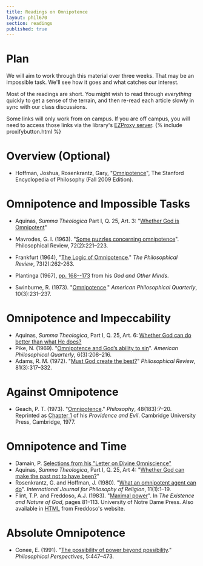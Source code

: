 ```yaml
---
title: Readings on Omnipotence
layout: phil670
section: readings
published: true
---
```


# Plan

We will aim to work through this material over three weeks. That
may be an impossible task. We'll see how it goes and what catches
our interest.

Most of the readings are short. You might wish to read through
*everything* quickly to get a sense of the terrain, and then
re-read each article slowly in sync with our class discussions.

Some links will only work from on campus. If you are off campus,
you will need to access those links via the library's [EZProxy server](http://library.osu.edu/help/help-with-tools/ezproxy). {% include proxifybutton.html %}



# Overview (Optional)

-   Hoffman, Joshua, Rosenkrantz, Gary, "[Omnipotence][]", The
    Stanford Encyclopedia of Philosophy (Fall 2009 Edition).

# Omnipotence and Impossible Tasks

-   Aquinas, *Summa Theologica* Part I, Q. 25, Art. 3: "[Whether God is Omnipotent](http://www.newadvent.org/summa/1025.htm#article3)"

-   Mavrodes, G. I. (1963).
    "[Some puzzles concerning omnipotence][]". Philosophical Review,
    72(2):221–223.
-   Frankfurt (1964), "[The Logic of Omnipotence][]."
    *The Philosophical Review*, 73(2):262-263.
-   Plantinga (1967), [pp. 168--173][] from his
    *God and Other Minds*.
-   Swinburne, R. (1973). "[Omnipotence][1]."
    *American Philosophical Quarterly*, 10(3):231–237.

# Omnipotence and Impeccability

-   Aquinas, *Summa Theologica*, Part I, Q. 25, Art. 6: [Whether God can do better than what He does?](http://www.newadvent.org/summa/1025.htm#article6)
-   Pike, N. (1969). "[Omnipotence and God’s ability to sin][]".
    *American Philosophical Quarterly*, 6(3):208–216.
-   Adams, R. M. (1972). "[Must God create the best?][]"
    *Philosophical Review*, 81(3):317–332.

# Against Omnipotence

-   Geach, P. T. (1973). "[Omnipotence][2]." *Philosophy*,
    48(183):7–20. Reprinted as [Chapter 1][] of his
    *Providence and Evil*. Cambridge University Press, Cambridge,
    1977.

# Omnipotence and Time

-   Damain, P.
    [Selections from his "Letter on Divine Omniscience"][]
-   Aquinas, *Summa Theologica*, Part I, Q. 25, Art 4: "[Whether God can make the past not to have been?](http://www.newadvent.org/summa/1025.htm#article4)"
-   Rosenkrantz, G. and Hoffman, J. (1980).
    "[What an omnipotent agent can do][]".
    *International Journal for Philosophy of Religion*, 11(1):1–19.
-   Flint, T.P. and Freddoso, A.J. (1983). "[Maximal power][]". In
    *The Existence and Nature of God*, pages 81–113. University of
    Notre Dame Press. Also available in [HTML][] from Freddoso's
    website.

# Absolute Omnipotence

-   Conee, E. (1991).
    "[The possibility of power beyond possibility][]."
    *Philosophical Perspectives*, 5:447–473.

  [Omnipotence]: http://plato.stanford.edu/archives/fall2009/entries/omnipotence/
  [Some puzzles concerning omnipotence]: http://www.jstor.org/stable/2183106
  [The Logic of Omnipotence]: http://www.jstor.org/stable/2183341
  [pp. 168--173]: http://people.cohums.ohio-state.edu/sanson7/courses/local/plantinga1967a.pdf
  [1]: http://www.jstor.org/stable/20009498
  [Omnipotence and God’s ability to sin]: http://www.jstor.org/stable/20009309
  [Must God create the best?]: http://www.jstor.org/stable/2184329
  [2]: http://www.jstor.org/stable/3749704
  [Chapter 1]: http://people.cohums.ohio-state.edu/sanson7/courses/local/geach1977c.pdf
  [Selections from his "Letter on Divine Omniscience"]: http://pvspade.com/Logic/docs/damian.pdf
  [What an omnipotent agent can do]: http://www.springerlink.com/content/m2r1431k217045gm/
  [Maximal power]: http://people.cohums.ohio-state.edu/sanson7/courses/local/flint1983a.pdf
  [HTML]: http://www.nd.edu/~afreddos/papers/mp.htm
  [The possibility of power beyond possibility]: http://www.jstor.org/stable/2214105
